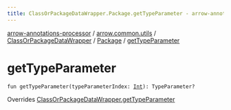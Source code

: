 ```yaml
---
title: ClassOrPackageDataWrapper.Package.getTypeParameter - arrow-annotations-processor
---
```


[arrow-annotations-processor](../../../index.html) / [arrow.common.utils](../../index.html) / [ClassOrPackageDataWrapper](../index.html) / [Package](index.html) / [getTypeParameter](./get-type-parameter.html)

# getTypeParameter

`fun getTypeParameter(typeParameterIndex: `[`Int`](https://kotlinlang.org/api/latest/jvm/stdlib/kotlin/-int/index.html)`): TypeParameter?`

Overrides [ClassOrPackageDataWrapper.getTypeParameter](../get-type-parameter.html)

